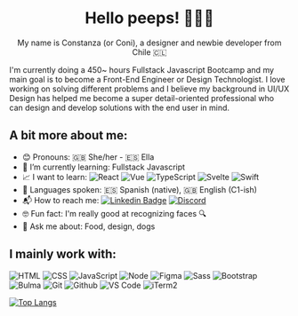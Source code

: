 <h1 align="center">Hello peeps! 🙋🏻‍♀️</h1>

<p align="center">My name is Constanza (or Coni), a designer and newbie developer from Chile 🇨🇱</p>
<p">I'm currently doing a 450~ hours Fullstack Javascript Bootcamp and my main goal is to become a Front-End Engineer or Design Technologist. I love working on solving different problems and I believe my background in UI/UX Design has helped me become a super detail-oriented professional who can design and develop solutions with the end user in mind.</p>

## A bit more about me:
- 😊 Pronouns: 🇬🇧 She/her - 🇪🇸 Ella
- 🌱 I’m currently learning: Fullstack Javascript
- 📈 I want to learn: ![React](https://img.shields.io/badge/-React-61DAFB?&logo=react&logoColor=000000) ![Vue](https://img.shields.io/badge/-Vue-4FC08D?&logo=vuedotjs&logoColor=ffffff) ![TypeScript](https://img.shields.io/badge/-TypeScript-3178C6?&logo=typescript&logoColor=ffffff) ![Svelte](https://img.shields.io/badge/-Svelte-FF3E00?&logo=svelte&logoColor=ffffff) ![Swift](https://img.shields.io/badge/-Swift-F05138?&logo=swift&logoColor=ffffff)
- 📢 Languages spoken: 🇪🇸 Spanish (native), 🇬🇧 English (C1-ish)
- 📬 How to reach me: [![Linkedin Badge](https://img.shields.io/badge/-LinkedIn-0A66C2?&logo=Linkedin&logoColor=white&link=https://www.linkedin.com/in/cbmorales/?locale=en_US)](https://www.linkedin.com/in/cbmorales/?locale=en_US) [![Discord](https://img.shields.io/badge/-Discord-5865F2?&logo=Discord&logoColor=white&link=https://discord.com/users/Coni#9151/)](https://discord.com/users/Coni#9151/)
- 🤓 Fun fact: I'm really good at recognizing faces 🔍
- 💬 Ask me about: Food, design, dogs


## I mainly work with:

![HTML](https://img.shields.io/badge/-HTML-E34F26?&logo=html5&logoColor=ffffff)
![CSS](https://img.shields.io/badge/-CSS-1572B6?&logo=css3)
![JavaScript](https://img.shields.io/badge/-JavaScript-F7DF1E?&logo=javascript&logoColor=000000)
![Node](https://img.shields.io/badge/-Node-339933?&logo=nodedotjs&logoColor=ffffff)
![Figma](https://img.shields.io/badge/-Figma-F24E1E?&logo=figma&logoColor=ffffff)
![Sass](https://img.shields.io/badge/-Sass-%23CC6699?&logo=sass&logoColor=ffffff)
![Bootstrap](https://img.shields.io/badge/-Bootstrap-7952B3?&logo=bootstrap&logoColor=ffffff)
![Bulma](https://img.shields.io/badge/-Bulma-00D1B2?&logo=bulma&logoColor=ffffff)
![Git](https://img.shields.io/badge/-Git-%23F05032?&logo=git&logoColor=%23ffffff)
![Github](https://img.shields.io/badge/-Github-%231a202c?&logo=github&logoColor=ffffff)
![VS Code](https://img.shields.io/badge/-VSCode-%23007ACC?&logo=visual-studio-code)
![iTerm2](https://img.shields.io/badge/-iTerm2-000000?&logo=iterm2)

[![Top Langs](https://github-readme-stats.vercel.app/api/top-langs/?username=constanzamorales&layout=compact)](https://github.com/anuraghazra/github-readme-stats)
